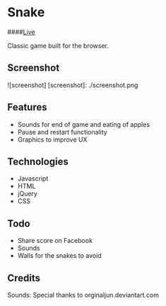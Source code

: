 # Snake

####[Live][project]

[project]: http://cindyvandooren.github.io/Snake

Classic game built for the browser.

## Screenshot
![screenshot]
[screenshot]: ./screenshot.png

## Features
- Sounds for end of game and eating of apples
- Pause and restart functionality
- Graphics to improve UX

## Technologies
- Javascript
- HTML
- jQuery
- CSS

## Todo
- Share score on Facebook
- Sounds
- Walls for the snakes to avoid

## Credits
Sounds: Special thanks to orginaljun.deviantart.com
